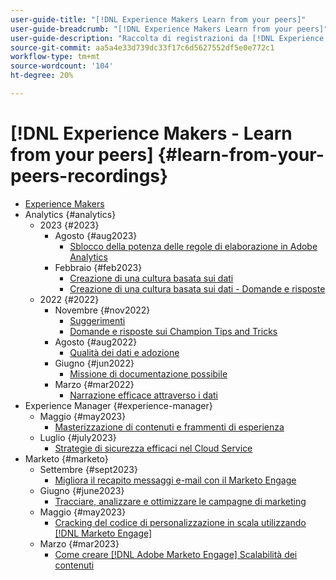 ```yaml
---
user-guide-title: "[!DNL Experience Makers Learn from your peers]"
user-guide-breadcrumb: "[!DNL Experience Makers Learn from your peers]"
user-guide-description: "Raccolta di registrazioni da [!DNL Experience Makers Learn from your peers]"
source-git-commit: aa5a4e33d739dc33f17c6d5627552df5e0e772c1
workflow-type: tm+mt
source-wordcount: '104'
ht-degree: 20%

---
```



# [!DNL Experience Makers - Learn from your peers] {#learn-from-your-peers-recordings}

+ [Experience Makers](overview.md)
+ Analytics {#analytics}
   + 2023 {#2023}
      + Agosto {#aug2023}
         + [Sblocco della potenza delle regole di elaborazione in Adobe Analytics](analytics/aug2023/processing-rules.md)
      + Febbraio {#feb2023}
         + [Creazione di una cultura basata sui dati](analytics/feb2023/data-driven-culture.md)
         + [Creazione di una cultura basata sui dati - Domande e risposte](analytics/feb2023/data-driven-culture-q-and-a.md)
   + 2022 {#2022}
      + Novembre {#nov2022}
         + [Suggerimenti](analytics/nov2022/tips-and-tricks.md)
         + [Domande e risposte sui Champion Tips and Tricks](analytics/nov2022/tips-and-tricks-q-and-a.md)
      + Agosto {#aug2022}
         + [Qualità dei dati e adozione](analytics/aug2022/data-quality.md)
      + Giugno {#jun2022}
         + [Missione di documentazione possibile](analytics/june2022/mission-possible.md)
      + Marzo {#mar2022}
         + [Narrazione efficace attraverso i dati](analytics/mar2022/stories-with-data.md)
+ Experience Manager {#experience-manager}
   + Maggio {#may2023}
      + [Masterizzazione di contenuti e frammenti di esperienza](experience-manager/may2023/mastering-content-and-experience-fragments.md)
   + Luglio {#july2023}
      + [Strategie di sicurezza efficaci nel Cloud Service](experience-manager/july2023/effective-security-strategies-in-cloud-service.md)
+ Marketo {#marketo}
   + Settembre {#sept2023}
      + [Migliora il recapito messaggi e-mail con il Marketo Engage](marketo/sept2023/email-deliverability.md)
   + Giugno {#june2023}
      + [Tracciare, analizzare e ottimizzare le campagne di marketing](marketo/june2023/marketing-campaigns.md)
   + Maggio {#may2023}
      + [Cracking del codice di personalizzazione in scala utilizzando [!DNL Marketo Engage]](marketo/may2023/personalization-at-scale.md)
   + Marzo {#mar2023}
      + [Come creare [!DNL Adobe Marketo Engage] Scalabilità dei contenuti](marketo/mar2023/templates-tokens-teamwork.md)
